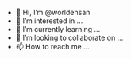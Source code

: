 - 👋 Hi, I’m @worldehsan
- 👀 I’m interested in ...
- 🌱 I’m currently learning ...
- 💞️ I’m looking to collaborate on ...
- 📫 How to reach me ...

<!---
worldehsan/worldehsan is a ✨ special ✨ repository because its `README.md` (this file) appears on your GitHub profile.
You can click the Preview link to take a look at your changes.
--->
